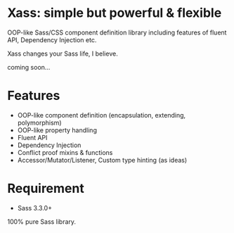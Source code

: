 Xass: simple but powerful & flexible
====================================

OOP-like Sass/CSS component definition library including features of fluent API, Dependency Injection etc.

Xass changes your Sass life, I believe.

coming soon...

Features
========

  * OOP-like component definition (encapsulation, extending, polymorphism)
  * OOP-like property handling
  * Fluent API
  * Dependency Injection
  * Conflict proof mixins & functions
  * Accessor/Mutator/Listener, Custom type hinting (as ideas)

Requirement
===========

  * Sass 3.3.0+

100% pure Sass library.
